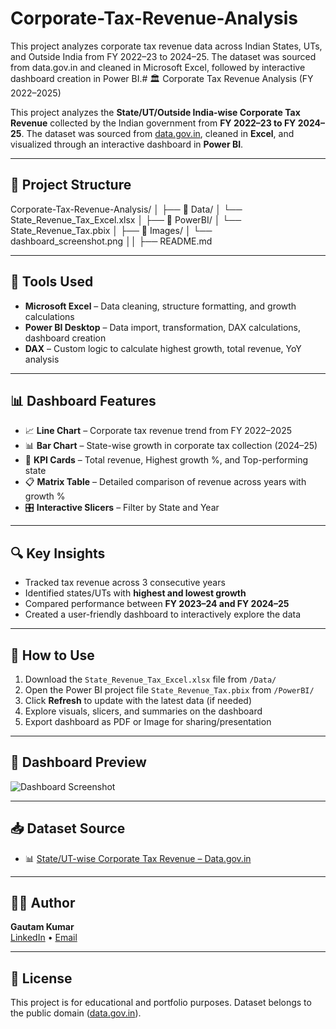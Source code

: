 # Corporate-Tax-Revenue-Analysis
This project analyzes corporate tax revenue data across Indian States, UTs, and Outside India from FY 2022–23 to 2024–25. The dataset was sourced from data.gov.in and cleaned in Microsoft Excel, followed by interactive dashboard creation in Power BI.# 🏛 Corporate Tax Revenue Analysis (FY 2022–2025)

This project analyzes the **State/UT/Outside India-wise Corporate Tax Revenue** collected by the Indian government from **FY 2022–23 to FY 2024–25**. The dataset was sourced from [data.gov.in](https://data.gov.in), cleaned in **Excel**, and visualized through an interactive dashboard in **Power BI**.

---

## 📁 Project Structure

Corporate-Tax-Revenue-Analysis/
│
├── 📁 Data/
│ └── State_Revenue_Tax_Excel.xlsx
│
├── 📁 PowerBI/
│ └── State_Revenue_Tax.pbix
│
├── 📁 Images/
│ └── dashboard_screenshot.png
││
├── README.md


---

## 🧰 Tools Used

- **Microsoft Excel** – Data cleaning, structure formatting, and growth calculations
- **Power BI Desktop** – Data import, transformation, DAX calculations, dashboard creation
- **DAX** – Custom logic to calculate highest growth, total revenue, YoY analysis

---

## 📊 Dashboard Features

- 📈 **Line Chart** – Corporate tax revenue trend from FY 2022–2025
- 📊 **Bar Chart** – State-wise growth in corporate tax collection (2024–25)
- 🧮 **KPI Cards** – Total revenue, Highest growth %, and Top-performing state
- 📋 **Matrix Table** – Detailed comparison of revenue across years with growth %
- 🎛 **Interactive Slicers** – Filter by State and Year

---

## 🔍 Key Insights

- Tracked tax revenue across 3 consecutive years
- Identified states/UTs with **highest and lowest growth**
- Compared performance between **FY 2023–24 and FY 2024–25**
- Created a user-friendly dashboard to interactively explore the data

---

## 📌 How to Use

1. Download the `State_Revenue_Tax_Excel.xlsx` file from `/Data/`
2. Open the Power BI project file `State_Revenue_Tax.pbix` from `/PowerBI/`
3. Click **Refresh** to update with the latest data (if needed)
4. Explore visuals, slicers, and summaries on the dashboard
5. Export dashboard as PDF or Image for sharing/presentation

---

## 📸 Dashboard Preview

![Dashboard Screenshot](Images/dashboard_screenshot.png)

---

## 📥 Dataset Source

- 📊 [State/UT-wise Corporate Tax Revenue – Data.gov.in](https://data.gov.in/resource/stateutoutside-india-wise-details-amount-revenue-generated-corporate-taxes)

---

## 🙋‍♂️ Author

**Gautam Kumar**  
[LinkedIn](https://www.linkedin.com/in/gautam-kumar-2935bb178/) • [Email](mailto:gk4137061@gmail.com)

---

## 📣 License

This project is for educational and portfolio purposes. Dataset belongs to the public domain ([data.gov.in](https://data.gov.in)).


